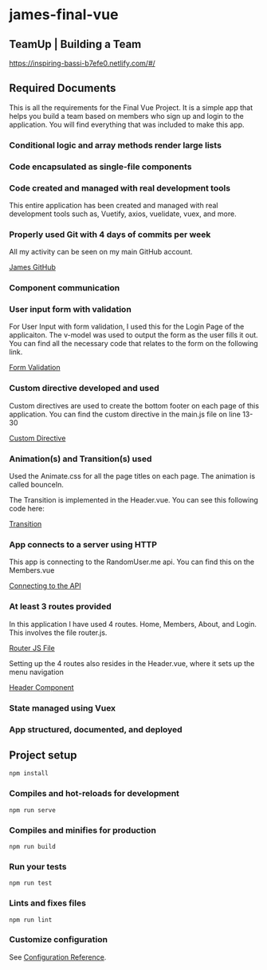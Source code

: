 # james-final-vue

## TeamUp | Building a Team 
https://inspiring-bassi-b7efe0.netlify.com/#/

## Required Documents
This is all the requirements for the Final Vue Project.
It is a simple app that helps you build a team based on members who sign up and login to the application. You will find everything that was included to make this app.

### Conditional logic and array methods render large lists

### Code encapsulated as single-file components

### Code created and managed with real development tools
This entire application has been created and managed with real development tools such as, Vuetify, axios, vuelidate, vuex, and more. 

### Properly used Git with 4 days of commits per week
All my activity can be seen on my main GitHub account. 

[James GitHub](https://github.com/jamesdesigns)

### Component communication

### User input form with validation
For User Input with form validation, I used this for the Login Page of the applicaiton.
The v-model was used to output the form as the user fills it out. You can find all the necessary code that relates to the form on the following link.

[Form Validation](https://github.com/jamesdesigns/james-final-vue/blob/master/src/views/Login.vue)

### Custom directive developed and used
Custom directives are used to create the bottom footer on each page of this application. 
You can find the custom directive in the main.js file on line 13-30

[Custom Directive](https://github.com/jamesdesigns/james-final-vue/blob/master/src/main.js) 

### Animation(s) and Transition(s) used
Used the Animate.css for all the page titles on each page. The animation is called bounceIn.

The Transition is implemented in the Header.vue. You can see this following code here:

[Transition](https://github.com/jamesdesigns/james-final-vue/blob/master/src/components/Header.vue)

### App connects to a server using HTTP
This app is connecting to the RandomUser.me api. You can find this on the Members.vue

[Connecting to the API](https://github.com/jamesdesigns/james-final-vue/blob/master/src/views/Members.vue)

### At least 3 routes provided
In this application I have used 4 routes. Home, Members, About, and Login.
This involves the file router.js. 

[Router JS File](https://github.com/jamesdesigns/james-final-vue/blob/master/src/router.js)

Setting up the 4 routes also resides in the Header.vue, where it sets up the menu navigation

[Header Component](https://github.com/jamesdesigns/james-final-vue/blob/master/src/components/Header.vue)

### State managed using Vuex

### App structured, documented, and deployed



## Project setup
```
npm install
```

### Compiles and hot-reloads for development
```
npm run serve
```

### Compiles and minifies for production
```
npm run build
```

### Run your tests
```
npm run test
```

### Lints and fixes files
```
npm run lint
```

### Customize configuration
See [Configuration Reference](https://cli.vuejs.org/config/).

